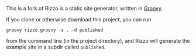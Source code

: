 This is a fork of Rizzo is a static site generator, written in [Groovy](http://groovy.codehaus.org/).

If you clone or otherwise download this project, you can run

`groovy rizzo.groovy -s . -d published`

from the command line (in the project directory), and Rizzo will generate the example site in a subdir called `published`.

